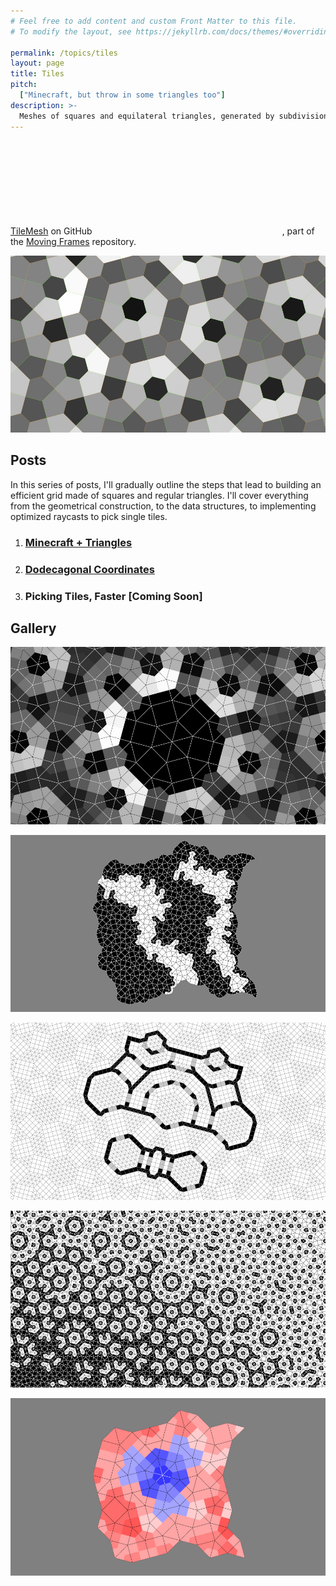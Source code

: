 ```yaml
---
# Feel free to add content and custom Front Matter to this file.
# To modify the layout, see https://jekyllrb.com/docs/themes/#overriding-theme-defaults

permalink: /topics/tiles
layout: page
title: Tiles
pitch:
  ["Minecraft, but throw in some triangles too"]
description: >-
  Meshes of squares and equilateral triangles, generated by subdivision. Very fast vertex acces via their coordinates, fast face picking and lossless vertex position calculation at every subdivision level.
---
```


<a href="https://github.com/Duncuiad/MovingFrames/blob/main/OpenGLPG/Core/TileMesh.h">TileMesh</a> on GitHub <svg class="svg-icon"><use xlink:href="{{ '/assets/minima-social-icons.svg#github' | relative_url }}"></use></svg>, part of the <a href=" https://github.com/Duncuiad/MovingFrames">Moving Frames</a> repository.

<p align="center">
  <img src="/Pictures/TileMesh_Topic/TileMesh1_s.jpg" alt="Tiles"/>
</p>

<h2>Posts</h2>

In this series of posts, I'll gradually outline the steps that lead to building an efficient grid made of squares and regular triangles. I'll cover everything from the geometrical construction, to the data structures, to implementing optimized raycasts to pick single tiles.

<ol>
<li><h3><a href="/tilemesh/2024/02/14/tilemesh/">Minecraft + Triangles</a></h3></li>
<li><h3><a href="/tilemesh/2024/03/03/dodecs/">Dodecagonal Coordinates</a></h3></li>
<li><h3>Picking Tiles, Faster [Coming Soon]</h3></li>
</ol>

<h2>Gallery</h2>

<p align="center">
  <a href="/Pictures/TileMesh_Topic/Gallery_1.png">
    <img src="/Pictures/TileMesh_Topic/Gallery_1_s.jpg" alt="Tiles"/>
  </a>
</p>

<p align="center">
  <a href="/Pictures/TileMesh_Topic/Gallery_2.png">
    <img src="/Pictures/TileMesh_Topic/Gallery_2_s.jpg" alt="Tiles"/>
  </a>
</p>

<p align="center">
  <a href="/Pictures/TileMesh_Topic/Buildings.png">
    <img src="/Pictures/TileMesh_Topic/Buildings_s.jpg" alt="Tiles"/>
  </a>
</p>

<p align="center">
  <a href="/Pictures/TileMesh_Topic/Gallery_3.png">
    <img src="/Pictures/TileMesh_Topic/Gallery_3_s.jpg" alt="Tiles"/>
  </a>
</p>

<p align="center">
  <a href="/Pictures/TileMesh_Topic/Gallery_4.png">
    <img src="/Pictures/TileMesh_Topic/Gallery_4_s.jpg" alt="Tiles"/>
  </a>
</p>